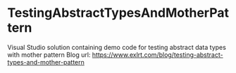 # TestingAbstractTypesAndMotherPattern
Visual Studio solution containing demo code for testing abstract data types with mother pattern
Blog url: https://www.exlrt.com/blog/testing-abstract-types-and-mother-pattern
